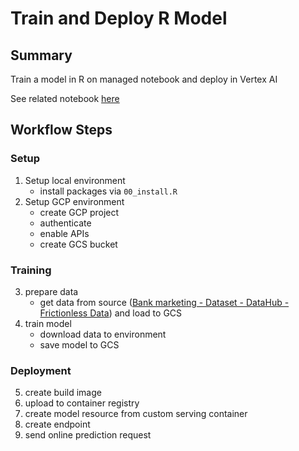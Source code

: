 # Train and Deploy R Model



## Summary

Train a model in R on managed notebook and deploy in Vertex AI 

See related notebook [here](https://github.com/RajeshThallam/vertex-ai-labs/tree/main/06-vertex-train-deploy-r-model )


## Workflow Steps

### Setup

1. Setup local environment 
    * install packages via `00_install.R`
2. Setup GCP environment
    * create GCP project
    * authenticate 
    * enable APIs
    * create GCS bucket

### Training

3. prepare data
    * get data from source ([Bank marketing - Dataset - DataHub - Frictionless Data](https://datahub.io/machine-learning/bank-marketing#data)) and load to GCS 
4. train model 
    * download data to environment
    * save model to GCS 

### Deployment

5. create build image 
6. upload to container registry
7. create model resource from custom serving container 
8. create endpoint 
9. send online prediction request 



